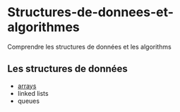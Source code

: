 # Structures-de-donnees-et-algorithmes
Comprendre les structures de données et les algorithms
## Les structures de données
+ [arrays](http://#/ "Title")
+ linked lists
+ queues
